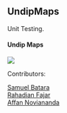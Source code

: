 ## UndipMaps

Unit Testing.

<h4>Undip Maps</h4>
<image src="/images/Undip Maps.png"></image>
<p class="h3">Contributors: </p>
<a class="h4" href='https://github.com/Aratab'>Samuel Batara </a><br>
<a class="h4" href="https://github.com/Rahanug">Rahadian Fajar </a><br>
<a class="h4" href="https://github.com/Fanov">Affan Noviananda </a>

